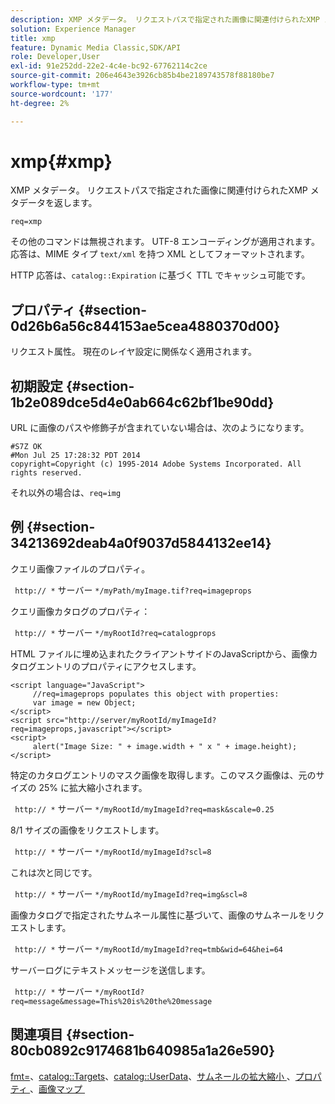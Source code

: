 ```yaml
---
description: XMP メタデータ。 リクエストパスで指定された画像に関連付けられたXMP メタデータを返します。
solution: Experience Manager
title: xmp
feature: Dynamic Media Classic,SDK/API
role: Developer,User
exl-id: 91e252dd-22e2-4c4e-bc92-67762114c2ce
source-git-commit: 206e4643e3926cb85b4be2189743578f88180be7
workflow-type: tm+mt
source-wordcount: '177'
ht-degree: 2%

---
```


# xmp{#xmp}

XMP メタデータ。 リクエストパスで指定された画像に関連付けられたXMP メタデータを返します。

`req=xmp`

その他のコマンドは無視されます。 UTF-8 エンコーディングが適用されます。 応答は、MIME タイプ `text/xml` を持つ XML としてフォーマットされます。

HTTP 応答は、`catalog::Expiration` に基づく TTL でキャッシュ可能です。

## プロパティ {#section-0d26b6a56c844153ae5cea4880370d00}

リクエスト属性。 現在のレイヤ設定に関係なく適用されます。

## 初期設定 {#section-1b2e089dce5d4e0ab664c62bf1be90dd}

URL に画像のパスや修飾子が含まれていない場合は、次のようになります。

```
#S7Z OK 
#Mon Jul 25 17:28:32 PDT 2014 
copyright=Copyright (c) 1995-2014 Adobe Systems Incorporated. All rights reserved.
```

それ以外の場合は、`req=img`

## 例 {#section-34213692deab4a0f9037d5844132ee14}

クエリ画像ファイルのプロパティ。

` http:// *` サーバー `*/myPath/myImage.tif?req=imageprops`

クエリ画像カタログのプロパティ：

` http:// *` サーバー `*/myRootId?req=catalogprops`

HTML ファイルに埋め込まれたクライアントサイドのJavaScriptから、画像カタログエントリのプロパティにアクセスします。

```
<script language="JavaScript"> 
     //req=imageprops populates this object with properties: 
     var image = new Object; 
</script> 
<script src="http://server/myRootId/myImageId?req=imageprops,javascript"></script> 
<script> 
     alert("Image Size: " + image.width + " x " + image.height); 
</script>
```

特定のカタログエントリのマスク画像を取得します。このマスク画像は、元のサイズの 25% に拡大縮小されます。

` http:// *` サーバー `*/myRootId/myImageId?req=mask&scale=0.25`

8/1 サイズの画像をリクエストします。

` http:// *` サーバー `*/myRootId/myImageId?scl=8`

これは次と同じです。

` http:// *` サーバー `*/myRootId/myImageId?req=img&scl=8`

画像カタログで指定されたサムネール属性に基づいて、画像のサムネールをリクエストします。

` http:// *` サーバー `*/myRootId/myImageId?req=tmb&wid=64&hei=64`

サーバーログにテキストメッセージを送信します。

` http:// *` サーバー `*/myRootId?req=message&message=This%20is%20the%20message`

## 関連項目 {#section-80cb0892c9174681b640985a1a26e590}

[fmt=](../../../../../../is-api/http-ref/image-serving-api-ref/c-http-protocol-reference/c-command-reference/r-is-http-fmt.md#reference-cdf10043423b45ba9fe15157fb3ae37a)、[catalog::Targets](/help/aem-is-ir-api/is-api/image-catalog/image-serving-api-ref/c-image-catalog-reference/c-image-svg-data-reference/c-image-data-reference/r-targets-cat.md)、[catalog::UserData](/help/aem-is-ir-api/is-api/image-catalog/image-serving-api-ref/c-image-catalog-reference/c-image-svg-data-reference/c-image-data-reference/r-userdata-cat.md)、[&#x200B; サムネールの拡大縮小 &#x200B;](../../../../../../is-api/http-ref/image-serving-api-ref/c-http-protocol-reference/c-notes-on-server-behavior/r-thumbnail-scaling.md#reference-0f71817f721d4913b34816758d69b07f)、[&#x200B; プロパティ &#x200B;](../../../../../../is-api/http-ref/image-serving-api-ref/c-http-protocol-reference/c-response-data/c-properties/c-properties.md#concept-49c609fd6de942cab422ee412353c9d9)、[&#x200B; 画像マップ &#x200B;](../../../../../../is-api/http-ref/image-serving-api-ref/c-http-protocol-reference/c-syntax-and-features/r-image-maps.md#reference-ff7d1bac2a064104b0c508a81316fdab)
